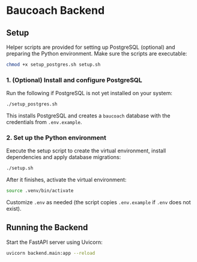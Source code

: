 # Baucoach Backend

## Setup

Helper scripts are provided for setting up PostgreSQL (optional) and preparing the
Python environment. Make sure the scripts are executable:

```bash
chmod +x setup_postgres.sh setup.sh
```

### 1. (Optional) Install and configure PostgreSQL

Run the following if PostgreSQL is not yet installed on your system:

```bash
./setup_postgres.sh
```

This installs PostgreSQL and creates a `baucoach` database with the credentials
from `.env.example`.

### 2. Set up the Python environment

Execute the setup script to create the virtual environment, install
dependencies and apply database migrations:

```bash
./setup.sh
```

After it finishes, activate the virtual environment:

```bash
source .venv/bin/activate
```

Customize `.env` as needed (the script copies `.env.example` if `.env` does not
exist).

## Running the Backend

Start the FastAPI server using Uvicorn:

```bash
uvicorn backend.main:app --reload
```
